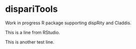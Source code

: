 # dispariTools
Work in progress R package supporting dispRity and Claddis.

This is a line from RStudio.

This is another test line.